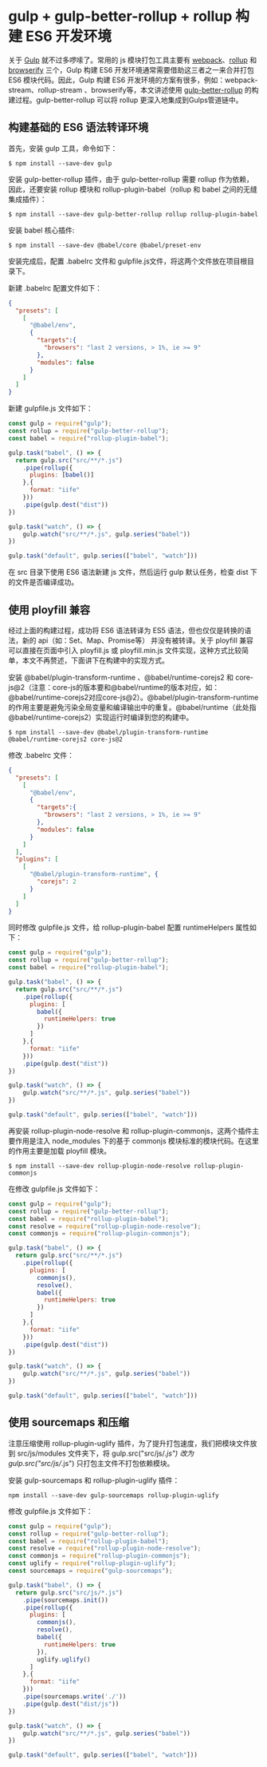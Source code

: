 # gulp + gulp-better-rollup + rollup 构建 ES6 开发环境

关于 [Gulp](https://www.gulpjs.com.cn/) 就不过多啰嗦了。常用的 js 模块打包工具主要有 [webpack](https://www.webpackjs.com/)、[rollup](https://www.rollupjs.com/guide/zh) 和 [browserify](http://browserify.org/) 三个，Gulp 构建 ES6 开发环境通常需要借助这三者之一来合并打包 ES6 模块代码。因此，Gulp 构建 ES6 开发环境的方案有很多，例如：webpack-stream、rollup-stream 、browserify等，本文讲述使用 [gulp-better-rollup](https://www.npmjs.com/package/gulp-better-rollup) 的构建过程。gulp-better-rollup 可以将 rollup 更深入地集成到Gulps管道链中。

## 构建基础的 ES6 语法转译环境

首先，安装 gulp 工具，命令如下：
```
$ npm install --save-dev gulp
```

安装 gulp-better-rollup 插件，由于 gulp-better-rollup 需要 rollup 作为依赖，因此，还要安装 rollup 模块和 rollup-plugin-babel（rollup 和 babel 之间的无缝集成插件）：
```
$ npm install --save-dev gulp-better-rollup rollup rollup-plugin-babel
```

安装 babel 核心插件:
```
$ npm install --save-dev @babel/core @babel/preset-env
```

安装完成后，配置 .babelrc 文件和 gulpfile.js文件，将这两个文件放在项目根目录下。

新建 .babelrc 配置文件如下：
```json
{
  "presets": [
    [
      "@babel/env",
      {
        "targets":{
          "browsers": "last 2 versions, > 1%, ie >= 9"
        },
        "modules": false
      }
    ]
  ]
}
```

新建 gulpfile.js 文件如下：
```js
const gulp = require("gulp");
const rollup = require("gulp-better-rollup");
const babel = require("rollup-plugin-babel");

gulp.task("babel", () => {
  return gulp.src("src/**/*.js")
    .pipe(rollup({
      plugins: [babel()]
    },{
      format: "iife"
    }))
    .pipe(gulp.dest("dist"))
})

gulp.task("watch", () => {
	gulp.watch("src/**/*.js", gulp.series("babel"))
})

gulp.task("default", gulp.series(["babel", "watch"]))
```

在 src 目录下使用 ES6 语法新建 js 文件，然后运行 gulp 默认任务，检查 dist 下的文件是否编译成功。

## 使用 ployfill 兼容

经过上面的构建过程，成功将 ES6 语法转译为 ES5 语法，但也仅仅是转换的语法，新的 api（如：Set、Map、Promise等） 并没有被转译。关于 ployfill 兼容可以直接在页面中引入 ployfill.js 或 ployfill.min.js 文件实现，这种方式比较简单，本文不再赘述，下面讲下在构建中的实现方式。

安装 @babel/plugin-transform-runtime 、@babel/runtime-corejs2 和 core-js@2（注意：core-js的版本要和@babel/runtime的版本对应，如：@babel/runtime-corejs2对应core-js@2）。@babel/plugin-transform-runtime 的作用主要是避免污染全局变量和编译输出中的重复。@babel/runtime（此处指@babel/runtime-corejs2）实现运行时编译到您的构建中。
```
$ npm install --save-dev @babel/plugin-transform-runtime @babel/runtime-corejs2 core-js@2
```

修改 .babelrc 文件：
```json
{
  "presets": [
    [
      "@babel/env",
      {
        "targets":{
          "browsers": "last 2 versions, > 1%, ie >= 9"
        },
        "modules": false
      }
    ]
  ],
  "plugins": [
    [
      "@babel/plugin-transform-runtime", {
        "corejs": 2
      }
    ]
  ]
}
```

同时修改 gulpfile.js 文件，给 rollup-plugin-babel 配置 runtimeHelpers 属性如下：
```js
const gulp = require("gulp");
const rollup = require("gulp-better-rollup");
const babel = require("rollup-plugin-babel");

gulp.task("babel", () => {
  return gulp.src("src/**/*.js")
    .pipe(rollup({
      plugins: [
        babel({
          runtimeHelpers: true
        })
      ]
    },{
      format: "iife"
    }))
    .pipe(gulp.dest("dist"))
})

gulp.task("watch", () => {
	gulp.watch("src/**/*.js", gulp.series("babel"))
})

gulp.task("default", gulp.series(["babel", "watch"]))
```

再安装 rollup-plugin-node-resolve 和 rollup-plugin-commonjs，这两个插件主要作用是注入 node_modules 下的基于 commonjs 模块标准的模块代码。在这里的作用主要是加载 ployfill 模块。
```
$ npm install --save-dev rollup-plugin-node-resolve rollup-plugin-commonjs
```

在修改 gulpfile.js 文件如下：
```js
const gulp = require("gulp");
const rollup = require("gulp-better-rollup");
const babel = require("rollup-plugin-babel");
const resolve = require("rollup-plugin-node-resolve");
const commonjs = require("rollup-plugin-commonjs");

gulp.task("babel", () => {
  return gulp.src("src/**/*.js")
    .pipe(rollup({
      plugins: [
        commonjs(),
        resolve(),
        babel({
          runtimeHelpers: true
        })
      ]
    },{
      format: "iife"
    }))
    .pipe(gulp.dest("dist"))
})

gulp.task("watch", () => {
	gulp.watch("src/**/*.js", gulp.series("babel"))
})

gulp.task("default", gulp.series(["babel", "watch"]))
```

## 使用 sourcemaps 和压缩

注意压缩使用 rollup-plugin-uglify 插件，为了提升打包速度，我们把模块文件放到 src/js/modules 文件夹下，将 gulp.src("src/js/*.js") 改为 gulp.src("src/js/*.js") 只打包主文件不打包依赖模块。

安装 gulp-sourcemaps 和 rollup-plugin-uglify 插件：
```
npm install --save-dev gulp-sourcemaps rollup-plugin-uglify
```

修改 gulpfile.js 文件如下：
```js
const gulp = require("gulp");
const rollup = require("gulp-better-rollup");
const babel = require("rollup-plugin-babel");
const resolve = require("rollup-plugin-node-resolve");
const commonjs = require("rollup-plugin-commonjs");
const uglify = require("rollup-plugin-uglify");
const sourcemaps = require("gulp-sourcemaps");

gulp.task("babel", () => {
  return gulp.src("src/js/*.js")
    .pipe(sourcemaps.init())
    .pipe(rollup({
      plugins: [
        commonjs(),
        resolve(),
        babel({
          runtimeHelpers: true
        }),
        uglify.uglify()
      ]
    },{
      format: "iife"
    }))
    .pipe(sourcemaps.write('./'))
    .pipe(gulp.dest("dist/js"))
})

gulp.task("watch", () => {
	gulp.watch("src/**/*.js", gulp.series("babel"))
})

gulp.task("default", gulp.series(["babel", "watch"]))
```